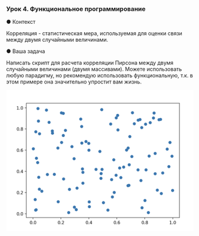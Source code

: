 ### Урок 4. Функциональное программирование

● Контекст
<p>Корреляция - статистическая мера, используемая для оценки
связи между двумя случайными величинами.</p>
● Ваша задача
<p>Написать скрипт для расчета корреляции Пирсона между
двумя случайными величинами (двумя массивами). Можете
использовать любую парадигму, но рекомендую использовать
функциональную, т.к. в этом примере она значительно
упростит вам жизнь.</p>


![image](chart.png)
